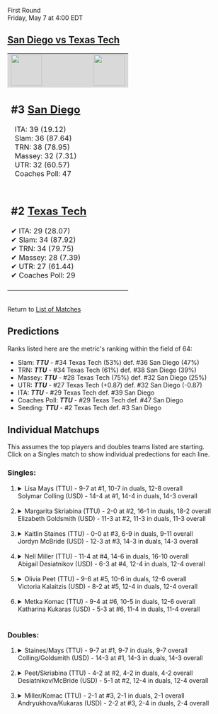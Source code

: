 First Round  
Friday, May 7 at 4:00 EDT
## [San Diego vs Texas Tech](https://www.ncaa.com/game/5833661) 

<table>  
<tr style="background-color: #d9d9d9 !important"><td><a href="#"><img src="https://www.ncaa.com/sites/default/files/images/logos/schools/t/texas-tech.70.png" width="70" height="70" /></a></td><td><a href="#"><img src="https://www.ncaa.com/sites/default/files/images/logos/schools/s/san-diego.70.png" width="70" height="70" /></a></td></tr>
<tr><td>  

<h2>#3 <a href="#">San Diego</a></h2>  
&nbsp; ITA: 39 (19.12)<br>  
&nbsp; Slam: 36 (87.64)<br>  
&nbsp; TRN: 38 (78.95)<br>  
&nbsp; Massey: 32 (7.31)<br>  
&nbsp; UTR: 32 (60.57)<br>  
&nbsp; Coaches Poll: 47<br>  
<br>  

</td><td>  
<tr><td>  

<h2>#2 <a href="#">Texas Tech</a></h2>  
&#10004; ITA: 29 (28.07)<br>  
&#10004; Slam: 34 (87.92)<br>  
&#10004; TRN: 34 (79.75)<br>  
&#10004; Massey: 28 (7.39)<br>  
&#10004; UTR: 27 (61.44)<br>  
&#10004; Coaches Poll: 29<br>  
<br>  

</td><td>  
</table>  


<br>Return to [List of Matches](../index.md)  

## Predictions  

Ranks listed here are the metric's ranking within the field of 64:  
- Slam: ***TTU*** - #34 Texas Tech (53%) def. #36 San Diego (47%)  
- TRN: ***TTU*** - #34 Texas Tech (61%) def. #38 San Diego (39%)  
- Massey: ***TTU*** - #28 Texas Tech (75%) def. #32 San Diego (25%)  
- UTR: ***TTU*** - #27 Texas Tech (+0.87) def. #32 San Diego (-0.87)  
- ITA: ***TTU*** - #29 Texas Tech def. #39 San Diego  
- Coaches Poll: ***TTU*** - #29 Texas Tech def. #47 San Diego  
- Seeding: ***TTU*** - #2 Texas Tech def. #3 San Diego  

## Individual Matchups  
This assumes the top players and doubles teams listed are starting.  
Click on a Singles match to show individual predections for each line.  
### Singles:  

<ol>
<li><details>
<summary markdown="span">Lisa Mays (TTU) - 9-7 at #1, 10-7 in duals, 12-8 overall<br>Solymar Colling (USD) - 14-4 at #1, 14-4 in duals, 14-3 overall</summary>
<h4>Predictions</h4><ul>
<li>Slam: <b><i>USD</i></b> - Colling (89%) def. Mays (11%)</li>  
<li>TRN: <b><i>USD</i></b> - Colling (88%) def. Mays (12%)</li>  
<li>Massey: <b><i>USD</i></b> - Colling (75%) def. Mays (25%)</li>  
<li>UTR: <b><i>USD</i></b> - Colling (84%) def. Mays (16%)</li>  
<li>ITA: <b><i>USD</i></b> - Colling (12.76) def. Mays (3.54)</li>  
</ul></details>&nbsp;</li>
<li><details>
<summary markdown="span">Margarita Skriabina (TTU) - 2-0 at #2, 16-1 in duals, 18-2 overall<br>Elizabeth Goldsmith (USD) - 11-3 at #2, 11-3 in duals, 11-3 overall</summary>
<h4>Predictions</h4><ul>
<li>Slam: <b><i>USD</i></b> - Goldsmith (51%) def. Skriabina (49%)</li>  
<li>TRN: <b><i>TTU</i></b> - Skriabina (54%) def. Goldsmith (46%)</li>  
<li>Massey: <b><i>TTU</i></b> - Skriabina (75%) def. Goldsmith (25%)</li>  
<li>UTR: <b><i>TTU</i></b> - Skriabina (86%) def. Goldsmith (14%)</li>  
<li>ITA: <b><i>TTU</i></b> - Skriabina (6.63) def. Goldsmith (2.97)</li>  
</ul></details>&nbsp;</li>
<li><details>
<summary markdown="span">Kaitlin Staines (TTU) - 0-0 at #3, 6-9 in duals, 9-11 overall<br>Jordyn McBride (USD) - 12-3 at #3, 14-3 in duals, 14-3 overall</summary>
<h4>Predictions</h4><ul>
<li>Slam: <b><i>USD</i></b> - McBride (52%) def. Staines (48%)</li>  
<li>TRN: <b><i>USD</i></b> - McBride (58%) def. Staines (42%)</li>  
<li>Massey: <b><i>USD</i></b> - McBride (75%) def. Staines (25%)</li>  
<li>UTR: <b><i>USD</i></b> - McBride (59%) def. Staines (41%)</li>  
<li>ITA: <b><i>TTU</i></b> - Staines (4.66) def. McBride (3.11)</li>  
</ul></details>&nbsp;</li>
<li><details>
<summary markdown="span">Nell Miller (TTU) - 11-4 at #4, 14-6 in duals, 16-10 overall<br>Abigail Desiatnikov (USD) - 6-3 at #4, 12-4 in duals, 12-4 overall</summary>
<h4>Predictions</h4><ul>
<li>Slam: <b><i>TTU</i></b> - Miller (61%) def. Desiatnikov (39%)</li>  
<li>TRN: <b><i>USD</i></b> - Desiatnikov (57%) def. Miller (43%)</li>  
<li>Massey: <b><i>TTU</i></b> - Miller (75%) def. Desiatnikov (25%)</li>  
<li>UTR: <b><i>USD</i></b> - Desiatnikov (71%) def. Miller (29%)</li>  
<li>ITA: <b><i>TTU</i></b> - Miller (2.66) def. Desiatnikov (2.52)</li>  
</ul></details>&nbsp;</li>
<li><details>
<summary markdown="span">Olivia Peet (TTU) - 9-6 at #5, 10-6 in duals, 12-6 overall<br>Victoria Kalaitzis (USD) - 8-2 at #5, 12-4 in duals, 12-4 overall</summary>
<h4>Predictions</h4><ul>
<li>Slam: <b><i>TTU</i></b> - Peet (83%) def. Kalaitzis (17%)</li>  
<li>TRN: <b><i>TTU</i></b> - Peet (77%) def. Kalaitzis (23%)</li>  
<li>Massey: <b><i>TTU</i></b> - Peet (75%) def. Kalaitzis (25%)</li>  
<li>UTR: <b><i>TTU</i></b> - Peet (83%) def. Kalaitzis (17%)</li>  
<li>ITA: <b><i>USD</i></b> - Kalaitzis (2.42) def. Peet (2.03)</li>  
</ul></details>&nbsp;</li>
<li><details>
<summary markdown="span">Metka Komac (TTU) - 9-4 at #6, 10-5 in duals, 12-6 overall<br>Katharina Kukaras (USD) - 5-3 at #6, 11-4 in duals, 11-4 overall</summary>
<h4>Predictions</h4><ul>
<li>Slam: <b><i>TTU</i></b> - Komac (82%) def. Kukaras (18%)</li>  
<li>TRN: <b><i>TTU</i></b> - Komac (83%) def. Kukaras (17%)</li>  
<li>Massey: <b><i>TTU</i></b> - Komac (75%) def. Kukaras (25%)</li>  
<li>UTR: <b><i>TTU</i></b> - Komac (72%) def. Kukaras (28%)</li>  
<li>ITA: <b><i>USD</i></b> - Kukaras (2.39) def. Komac (1.98)</li>  
</ul></details>&nbsp;</li>
</ol>

### Doubles:  

<ol>
<li><details>
<summary markdown="span">Staines/Mays (TTU) - 9-7 at #1, 9-7 in duals, 9-7 overall<br>Colling/Goldsmith (USD) - 14-3 at #1, 14-3 in duals, 14-3 overall</summary>
<br>Sorry, we don't have any metrics for doubles matches</details>&nbsp;</li>
<li><details>
<summary markdown="span">Peet/Skriabina (TTU) - 4-2 at #2, 4-2 in duals, 4-2 overall<br>Desiatnikov/McBride (USD) - 5-1 at #2, 12-4 in duals, 12-4 overall</summary>
<br>Sorry, we don't have any metrics for doubles matches</details>&nbsp;</li>
<li><details>
<summary markdown="span">Miller/Komac (TTU) - 2-1 at #3, 2-1 in duals, 2-1 overall<br>Andryukhova/Kukaras (USD) - 2-2 at #3, 2-4 in duals, 2-4 overall</summary>
<br>Sorry, we don't have any metrics for doubles matches</details>&nbsp;</li>
</ol>